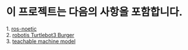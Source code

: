 # 이 프로젝트는 다음의 사항을 포함합니다.
<div> 1. <a href="http://wiki.ros.org/noetic/Installation">ros-noetic</a></div>
<div> 2. <a href="https://emanual.robotis.com/docs/en/platform/turtlebot3/overview/">robotis Turtlebot3 Burger</a></div>
<div> 3. <a href="https://teachablemachine.withgoogle.com/">teachable machine model</a></div> 
